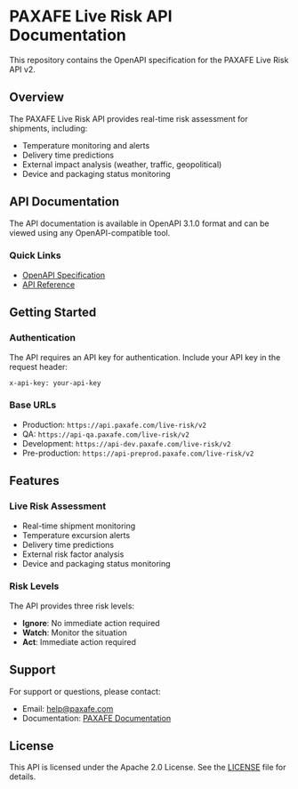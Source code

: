 # PAXAFE Live Risk API Documentation

This repository contains the OpenAPI specification for the PAXAFE Live Risk API v2.

## Overview

The PAXAFE Live Risk API provides real-time risk assessment for shipments, including:
- Temperature monitoring and alerts
- Delivery time predictions
- External impact analysis (weather, traffic, geopolitical)
- Device and packaging status monitoring

## API Documentation

The API documentation is available in OpenAPI 3.1.0 format and can be viewed using any OpenAPI-compatible tool.

### Quick Links
- [OpenAPI Specification](openapi.yaml)
- [API Reference](https://stoplight.io/api/v1/projects/contxt/live-risk/nodes/live_risk_docs_v2.yaml)

## Getting Started

### Authentication
The API requires an API key for authentication. Include your API key in the request header:
```
x-api-key: your-api-key
```

### Base URLs
- Production: `https://api.paxafe.com/live-risk/v2`
- QA: `https://api-qa.paxafe.com/live-risk/v2`
- Development: `https://api-dev.paxafe.com/live-risk/v2`
- Pre-production: `https://api-preprod.paxafe.com/live-risk/v2`

## Features

### Live Risk Assessment
- Real-time shipment monitoring
- Temperature excursion alerts
- Delivery time predictions
- External risk factor analysis
- Device and packaging status monitoring

### Risk Levels
The API provides three risk levels:
- **Ignore**: No immediate action required
- **Watch**: Monitor the situation
- **Act**: Immediate action required

## Support

For support or questions, please contact:
- Email: help@paxafe.com
- Documentation: [PAXAFE Documentation](https://stoplight.io/api/v1/projects/contxt/live-risk/nodes/live_risk_docs_v2.yaml)

## License

This API is licensed under the Apache 2.0 License. See the [LICENSE](LICENSE) file for details.